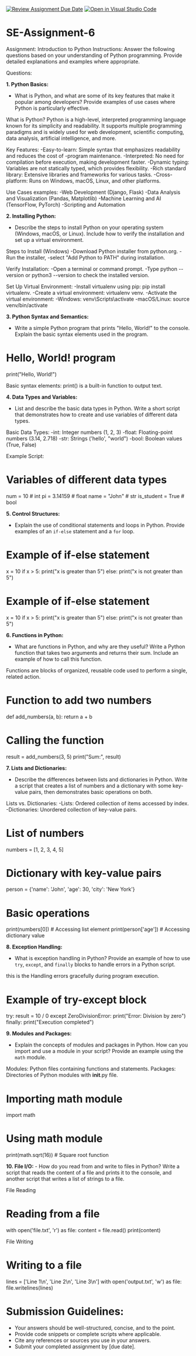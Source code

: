 [![Review Assignment Due Date](https://classroom.github.com/assets/deadline-readme-button-22041afd0340ce965d47ae6ef1cefeee28c7c493a6346c4f15d667ab976d596c.svg)](https://classroom.github.com/a/WfNmjXUk)
[![Open in Visual Studio Code](https://classroom.github.com/assets/open-in-vscode-2e0aaae1b6195c2367325f4f02e2d04e9abb55f0b24a779b69b11b9e10269abc.svg)](https://classroom.github.com/online_ide?assignment_repo_id=15353487&assignment_repo_type=AssignmentRepo)
# SE-Assignment-6
 Assignment: Introduction to Python
Instructions:
Answer the following questions based on your understanding of Python programming. Provide detailed explanations and examples where appropriate.

 Questions:

**1. Python Basics:**
   - What is Python, and what are some of its key features that make it popular among developers? Provide examples of use cases where Python is particularly effective.

What is Python?
Python is a high-level, interpreted programming language known for its simplicity and readability. It supports multiple programming paradigms and is widely used for web development, scientific computing, data analysis, artificial intelligence, and more.

Key Features:
-Easy-to-learn: Simple syntax that emphasizes readability and reduces the cost of -program maintenance.
-Interpreted: No need for compilation before execution, making development faster.
-Dynamic typing: Variables are not statically typed, which provides flexibility.
-Rich standard library: Extensive libraries and frameworks for various tasks.
-Cross-platform: Runs on Windows, macOS, Linux, and other platforms.

Use Cases examples:
-Web Development (Django, Flask)
-Data Analysis and Visualization (Pandas, Matplotlib)
-Machine Learning and AI (TensorFlow, PyTorch)
-Scripting and Automation

**2. Installing Python:**
   - Describe the steps to install Python on your operating system (Windows, macOS, or Linux). Include how to verify the installation and set up a virtual environment.

Steps to Install (Windows)
-Download Python installer from python.org.
-Run the installer, 
-select "Add Python to PATH" during installation.

Verify Installation:
-Open a terminal or command prompt.
-Type python --version or python3 --version to check the installed version.

Set Up Virtual Environment:
-Install virtualenv using pip: pip install virtualenv.
-Create a virtual environment: virtualenv venv.
-Activate the virtual environment:
-Windows: venv\Scripts\activate
-macOS/Linux: source venv/bin/activate

**3. Python Syntax and Semantics:**
   - Write a simple Python program that prints "Hello, World!" to the console. Explain the basic syntax elements used in the program.

# Hello, World! program
print("Hello, World!")

Basic syntax elements: print() is a built-in function to output text.

**4. Data Types and Variables:**
   - List and describe the basic data types in Python. Write a short script that demonstrates how to create and use variables of different data types.

Basic Data Types:
-int: Integer numbers (1, 2, 3)
-float: Floating-point numbers (3.14, 2.718)
-str: Strings ('hello', "world")
-bool: Boolean values (True, False)

Example Script:
# Variables of different data types
num = 10          # int
pi = 3.14159      # float
name = "John"     # str
is_student = True # bool

**5. Control Structures:**
   - Explain the use of conditional statements and loops in Python. Provide examples of an `if-else` statement and a `for` loop.

# Example of if-else statement
x = 10
if x > 5:
    print("x is greater than 5")
else:
    print("x is not greater than 5")

# Example of if-else statement
x = 10
if x > 5:
    print("x is greater than 5")
else:
    print("x is not greater than 5")



**6. Functions in Python:**
   - What are functions in Python, and why are they useful? Write a Python function that takes two arguments and returns their sum. Include an example of how to call this function.

Functions are blocks of organized, reusable code used to perform a single, related action.

# Function to add two numbers
def add_numbers(a, b):
    return a + b

# Calling the function
result = add_numbers(3, 5)
print("Sum:", result)

**7. Lists and Dictionaries:**
   - Describe the differences between lists and dictionaries in Python. Write a script that creates a list of numbers and a dictionary with some key-value pairs, then demonstrates basic operations on both.

Lists vs. Dictionaries:
-Lists: Ordered collection of items accessed by index.
-Dictionaries: Unordered collection of key-value pairs.

# List of numbers
numbers = [1, 2, 3, 4, 5]

# Dictionary with key-value pairs
person = {'name': 'John', 'age': 30, 'city': 'New York'}

# Basic operations
print(numbers[0])        # Accessing list element
print(person['age'])     # Accessing dictionary value


**8. Exception Handling:**
   - What is exception handling in Python? Provide an example of how to use `try`, `except`, and `finally` blocks to handle errors in a Python script.

this is the Handling errors gracefully during program execution.

# Example of try-except block
try:
    result = 10 / 0
except ZeroDivisionError:
    print("Error: Division by zero")
finally:
    print("Execution completed")


**9. Modules and Packages:**
   - Explain the concepts of modules and packages in Python. How can you import and use a module in your script? Provide an example using the `math` module.

Modules: Python files containing functions and statements.
Packages: Directories of Python modules with __init__.py file.

# Importing math module
import math

# Using math module
print(math.sqrt(16))    # Square root function


**10.  File I/O:**
    - How do you read from and write to files in Python? Write a script that reads the content of a file and prints it to the console, and another script that writes a list of strings to a file.

File Reading
# Reading from a file
with open('file.txt', 'r') as file:
    content = file.read()
    print(content)

File Writing
# Writing to a file
lines = ['Line 1\n', 'Line 2\n', 'Line 3\n']
with open('output.txt', 'w') as file:
    file.writelines(lines)

# Submission Guidelines:
- Your answers should be well-structured, concise, and to the point.
- Provide code snippets or complete scripts where applicable.
- Cite any references or sources you use in your answers.
- Submit your completed assignment by [due date].


